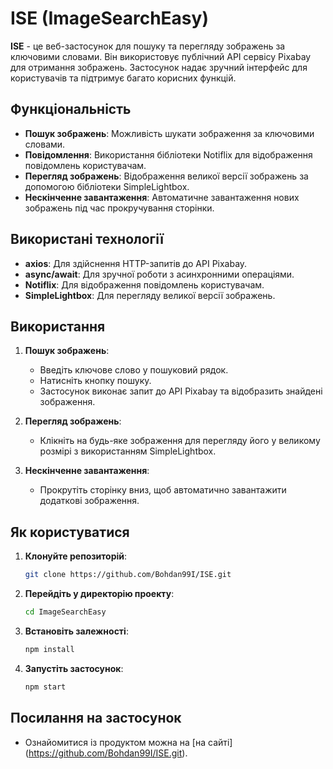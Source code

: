# ISE (ImageSearchEasy)

**ISE** - це веб-застосунок для пошуку та перегляду зображень за ключовими
словами. Він використовує публічний API сервісу Pixabay для отримання зображень.
Застосунок надає зручний інтерфейс для користувачів та підтримує багато корисних
функцій.

## Функціональність

- **Пошук зображень**: Можливість шукати зображення за ключовими словами.
- **Повідомлення**: Використання бібліотеки Notiflix для відображення
  повідомлень користувачам.
- **Перегляд зображень**: Відображення великої версії зображень за допомогою
  бібліотеки SimpleLightbox.
- **Нескінченне завантаження**: Автоматичне завантаження нових зображень під час
  прокручування сторінки.

## Використані технології

- **axios**: Для здійснення HTTP-запитів до API Pixabay.
- **async/await**: Для зручної роботи з асинхронними операціями.
- **Notiflix**: Для відображення повідомлень користувачам.
- **SimpleLightbox**: Для перегляду великої версії зображень.

## Використання

1. **Пошук зображень**:

   - Введіть ключове слово у пошуковий рядок.
   - Натисніть кнопку пошуку.
   - Застосунок виконає запит до API Pixabay та відобразить знайдені зображення.

2. **Перегляд зображень**:

   - Клікніть на будь-яке зображення для перегляду його у великому розмірі з
     використанням SimpleLightbox.

3. **Нескінченне завантаження**:
   - Прокрутіть сторінку вниз, щоб автоматично завантажити додаткові зображення.

## Як користуватися

1. **Клонуйте репозиторій**:
   ```bash
   git clone https://github.com/Bohdan99I/ISE.git
   ```
2. **Перейдіть у директорію проекту**:
   ```bash
   cd ImageSearchEasy
   ```
3. **Встановіть залежності**:
   ```bash
   npm install
   ```
4. **Запустіть застосунок**:
   ```bash
   npm start
   ```

## Посилання на застосунок

- Ознайомитися із продуктом можна на [на сайті]
  (https://github.com/Bohdan99I/ISE.git).
